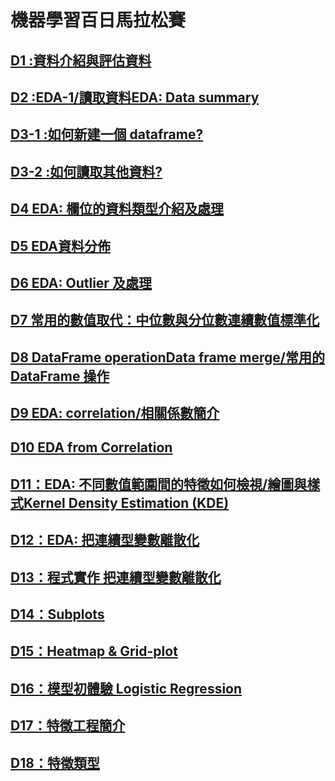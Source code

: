 # 機器學習百日馬拉松賽
## [D1 :資料介紹與評估資料](https://github.com/andrew623849/2nd-ML-100Days/tree/master/D01)
## [D2 :EDA-1/讀取資料EDA: Data summary](https://github.com/andrew623849/2nd-ML-100Days/blob/master/D02/Day_002_HW.ipynb)
## [D3-1 :如何新建一個 dataframe?](https://github.com/andrew623849/2nd-ML-100Days/blob/master/D03/Day_003-1_HW.ipynb)
## [D3-2 :如何讀取其他資料?](https://github.com/andrew623849/2nd-ML-100Days/blob/master/D03/Day_003-2_HW.ipynb)
## [D4 EDA: 欄位的資料類型介紹及處理](https://github.com/andrew623849/2nd-ML-100Days/blob/master/D04/Day_004_HW.ipynb)
## [D5 EDA資料分佈](https://github.com/andrew623849/2nd-ML-100Days/blob/master/D05/Day_005_HW.ipynb)
## [D6 EDA: Outlier 及處理](https://github.com/andrew623849/2nd-ML-100Days/blob/master/D6/Day_006_HW.ipynb)
## [D7 常用的數值取代：中位數與分位數連續數值標準化](https://github.com/andrew623849/2nd-ML-100Days/blob/master/D07/Day_007_HW.ipynb)
## [D8 DataFrame operationData frame merge/常用的 DataFrame 操作](https://github.com/andrew623849/2nd-ML-100Days/blob/master/D08/Day_008_HW.ipynb)
## [D9 EDA: correlation/相關係數簡介](https://github.com/andrew623849/2nd-ML-100Days/blob/master/D09/Day_009_HW.ipynb)
## [D10 EDA from Correlation](https://github.com/andrew623849/2nd-ML-100Days/blob/master/D10/Day_010_HW.ipynb)
## [D11：EDA: 不同數值範圍間的特徵如何檢視/繪圖與樣式Kernel Density Estimation (KDE)](https://github.com/andrew623849/2nd-ML-100Days/blob/master/D11/Day_011_HW.ipynb)
## [D12：EDA: 把連續型變數離散化](https://github.com/andrew623849/2nd-ML-100Days/blob/master/D12/Day_012_HW.ipynb)
## [D13：程式實作 把連續型變數離散化](https://github.com/andrew623849/2nd-ML-100Days/blob/master/D13/Day_013_HW.ipynb)
## [D14：Subplots](https://github.com/andrew623849/2nd-ML-100Days/blob/master/D14/Day_014_HW.ipynb)
## [D15：Heatmap & Grid-plot](https://github.com/andrew623849/2nd-ML-100Days/blob/master/D15/Day_015_HW.ipynb)
## [D16：模型初體驗 Logistic Regression](https://github.com/andrew623849/2nd-ML-100Days/blob/master/D16/Day_016_HW.ipynb)
## [D17：特徵工程簡介](https://github.com/andrew623849/2nd-ML-100Days/blob/master/D17/Day_017_HW.ipynb)
## [D18：特徵類型](https://github.com/andrew623849/2nd-ML-100Days/blob/master/D18/Day_018_HW.ipynb)
